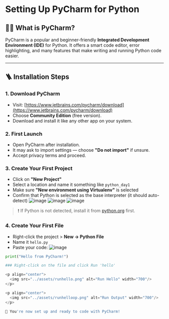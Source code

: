 # Setting Up PyCharm for Python

## 🧑‍💻 What is PyCharm?

PyCharm is a popular and beginner-friendly **Integrated Development Environment (IDE)** for Python. It offers a smart code editor, error highlighting, and many features that make writing and running Python code easier.

---

## 🪜 Installation Steps

### 1. Download PyCharm

- Visit: [https://www.jetbrains.com/pycharm/download](https://www.jetbrains.com/pycharm/download)
- Choose **Community Edition** (free version).
- Download and install it like any other app on your system.

### 2. First Launch

- Open PyCharm after installation.
- It may ask to import settings — choose **"Do not import"** if unsure.
- Accept privacy terms and proceed.

### 3. Create Your First Project

- Click on **"New Project"**
- Select a location and name it something like `python_day1`
- Make sure **"New environment using Virtualenv"** is selected
- Confirm that Python is selected as the base interpreter (it should auto-detect)
![image](https://github.com/user-attachments/assets/b4d27aac-1080-45af-8919-9e1bdc527b5c)
![image](https://github.com/user-attachments/assets/8a667b9d-b64f-49c4-9d65-2c670b50a7fd)
![image](https://github.com/user-attachments/assets/556d34a8-2cf8-4628-ab96-65eeb9c02976)



> ❗ If Python is not detected, install it from [python.org](https://www.python.org/downloads/) first.

### 4. Create Your First File

- Right-click the project > **New → Python File**
- Name it `hello.py`
- Paste your code:
![image](https://github.com/user-attachments/assets/95ab0f93-147e-406a-8caf-d158337e2dec)

```python
print("Hello from PyCharm!")

### Right-click on the file and click Run 'hello'

<p align="center">
  <img src="../assets/runhello.png" alt="Run Hello" width="700"/>
</p>

<p align="center">
  <img src="../assets/runhelloop.png" alt="Run Output" width="700"/>
</p>

🎉 You're now set up and ready to code with PyCharm!
